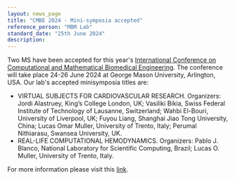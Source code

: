 ```yaml
---
layout: news_page
title: "CMBE 2024 - Mini-symposia accepted"
reference_person: "MBM Lab"
standard_date: "25th June 2024"
description:
---
```


Two MS have been accepted for this year's [International Conference on Computational and Mathematical Biomedical Engineering](https://www.compbiomed.net/2024/). The conference will take place 24-26 June 2024 at George Mason University, Arlington, USA. Our lab's accepted minisymposia titles are:
* VIRTUAL SUBJECTS FOR CARDIOVASCULAR RESEARCH. Organizers: Jordi Alastruey, King’s College London, UK; Vasiliki Bikia, Swiss Federal Institute of Technology of Lausanne, Switzerland; Wahbi El-Bouri, University of Liverpool, UK; Fuyou Liang, Shanghai Jiao Tong University, China; Lucas Omar Muller, University of Trento, Italy; Perumal Nithiarasu, Swansea University, UK.
* REAL-LIFE COMPUTATIONAL HEMODYNAMICS. Organizers: Pablo J. Blanco, National Laboratory for Scientific Computing, Brazil; Lucas O. Muller, University of Trento, Italy.

For more information please visit this [link](https://www.compbiomed.net/2024/accepted-mini-symposia-for-cmbe24.htm).

